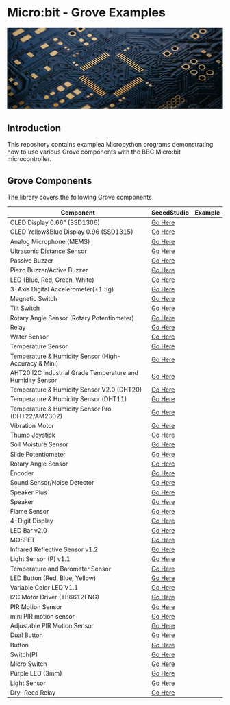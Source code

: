 # Micro:bit - Grove Examples

![Splash](splash.png)

## Introduction

This repository contains examplea Micropython programs demonstrating how to use various Grove components with the BBC Micro:bit microcontroller.

## Grove Components

The library covers the following Grove components

| Component                                                  | SeeedStudio                                                                                                         | Example  |
| ---------------------------------------------------------- | ------------------------------------------------------------------------------------------------------------------- | -------- |
| OLED Display 0.66" (SSD1306)                               | [Go Here](https://www.seeedstudio.com/Grove-OLED-Display-0-66-SSD1306-v1-0-p-5096.html)                             |          |
| OLED Yellow&Blue Display 0.96 (SSD1315)                    | [Go Here](https://www.seeedstudio.com/Grove-OLED-Yellow-Blue-Display-0-96-SSD1315-V1-0-p-5010.html)                 |          | 
| Analog Microphone (MEMS)                                   | [Go Here](https://www.seeedstudio.com/Grove-Analog-Microphone-p-4593.html)                                          |          |
| Ultrasonic Distance Sensor                                 | [Go Here](https://www.seeedstudio.com/Grove-Ultrasonic-Distance-Sensor.html)                                        |          |
| Passive Buzzer                                             | [Go Here](https://www.seeedstudio.com/Grove-Passive-Buzzer-p-4525.html)                                             |          |
| Piezo Buzzer/Active Buzzer                                 | [Go Here](https://www.seeedstudio.com/Grove-Buzzer.html)                                                            |          |
| LED (Blue, Red, Green, White)                              | [Go Here](https://www.seeedstudio.com/Grove-LED-Pack-p-4364.html)                                                   |          |
| 3-Axis Digital Accelerometer(±1.5g)                        | [Go Here](https://www.seeedstudio.com/Grove-3-Axis-Digital-Accelerometer-1-5g.html)                                 |          |
| Magnetic Switch                                            | [Go Here](https://www.seeedstudio.com/Grove-Magnetic-Switch.html)                                                   |          |
| Tilt Switch                                                | [Go Here](https://www.seeedstudio.com/Grove-Tilt-Switch.html)                                                       |          |
| Rotary Angle Sensor (Rotary Potentiometer)                 | [Go Here](https://www.seeedstudio.com/Grove-Rotary-Angle-Sensor.html)                                               |          |
| Relay                                                      | [Go Here](https://www.seeedstudio.com/Grove-Relay.html)                                                             |          |
| Water Sensor                                               | [Go Here](https://www.seeedstudio.com/Grove-Water-Sensor.html)                                                      |          |
| Temperature Sensor                                         | [Go Here](https://www.seeedstudio.com/Grove-Temperature-Sensor.html)                                                |          |
| Temperature & Humidity Sensor (High-Accuracy & Mini)       | [Go Here](https://www.seeedstudio.com/Grove-Temperature-Humidity-Sensor-High-Accuracy-Mini.html)                    |          |
| AHT20 I2C Industrial Grade Temperature and Humidity Sensor | [Go Here](https://www.seeedstudio.com/Grove-AHT20-I2C-Industrial-grade-temperature-and-humidity-sensor-p-4497.html) |          |
| Temperature & Humidity Sensor V2.0 (DHT20)                 | [Go Here](https://www.seeedstudio.com/Grove-Temperature-Humidity-Sensor-V2-0-DHT20-p-4967.html)                     |          |
| Temperature & Humidity Sensor (DHT11)                      | [Go Here](https://www.seeedstudio.com/Grove-Temperature-Humidity-Sensor-DHT11.html)                                 |          |
| Temperature & Humidity Sensor Pro (DHT22/AM2302)           | [Go Here](https://www.seeedstudio.com/Grove-Temperature-Humidity-Sensor-Pro-AM2302-DHT22.html)                      |          |
| Vibration Motor                                            | [Go Here](https://www.seeedstudio.com/Grove-Vibration-Motor.html)                                                   |          |
| Thumb Joystick                                             | [Go Here](https://www.seeedstudio.com/Grove-Thumb-Joystick.html)                                                    |          |
| Soil Moisture Sensor                                       | [Go Here](https://www.seeedstudio.com/Grove-Moisture-Sensor.html)                                                   |          |
| Slide Potentiometer                                        | [Go Here](https://www.seeedstudio.com/Grove-Slide-Potentiometer.html)                                               |          |
| Rotary Angle Sensor                                        | [Go Here](https://www.seeedstudio.com/Grove-Rotary-Angle-Sensor-P.html)                                             |          |
| Encoder                                                    | [Go Here](https://www.seeedstudio.com/Grove-Encoder.html)                                                           |          |
| Sound Sensor/Noise Detector                                | [Go Here](https://www.seeedstudio.com/Grove-Loudness-Sensor.html)                                                   |          |
| Speaker Plus                                               | [Go Here](https://www.seeedstudio.com/Grove-Speaker-Plus-p-4592.html)                                               |          |
| Speaker                                                    | [Go Here](https://www.seeedstudio.com/Grove-Speaker-p-1445.html)                                                    |          |
| Flame Sensor                                               | [Go Here](https://www.seeedstudio.com/Grove-Flame-Sensor.html)                                                      |          |
| 4-Digit Display                                            | [Go Here](https://www.seeedstudio.com/Grove-4-Digit-Display.html)                                                   |          |
| LED Bar v2.0                                               | [Go Here](https://www.seeedstudio.com/Grove-LED-Bar-v2-0.html)                                                      |          |
| MOSFET                                                     | [Go Here](https://www.seeedstudio.com/Grove-MOSFET.html)                                                            |          |
| Infrared Reflective Sensor v1.2                            | [Go Here](https://www.seeedstudio.com/Grove-Infrared-Reflective-Sensor-v1-2.html)                                   |          |
| Light Sensor (P) v1.1                                      | [Go Here](https://www.seeedstudio.com/Grove-Light-Sensor-P-v1-1.html)                                               |          |
| Temperature and Barometer Sensor                           | [Go Here](https://www.seeedstudio.com/Grove-Barometer-Sensor-BMP280.html)                                           |          |
| LED Button (Red, Blue, Yellow)                             | [Go Here](https://www.seeedstudio.com/Grove-Red-LED-Button.html)                                                    |          |
| Variable Color LED V1.1                                    | [Go Here](https://www.seeedstudio.com/Grove-Variable-Color-LED-V1-1.html)                                           |          |
| I2C Motor Driver (TB6612FNG)                               | [Go Here](https://www.seeedstudio.com/Grove-I2C-Motor-Driver-TB6612FNG-p-3220.html)                                 |          |
| PIR Motion Sensor                                          | [Go Here](https://www.seeedstudio.com/Grove-PIR-Motion-Sensor.html)                                                 |          |
| mini PIR motion sensor                                     | [Go Here](https://www.seeedstudio.com/Grove-mini-PIR-motion-sensor-p-2930.html)                                     |          |
| Adjustable PIR Motion Sensor                               | [Go Here](https://www.seeedstudio.com/Grove-Adjustable-PIR-Motion-Sensor.html)                                      |          |
| Dual Button                                                | [Go Here](https://www.seeedstudio.com/Grove-Dual-Button-p-4529.html)                                                |          |
| Button                                                     | [Go Here](https://www.seeedstudio.com/buttons-c-928/Grove-Button.html)                                              |          |
| Switch(P)                                                  | [Go Here](https://www.seeedstudio.com/Grove-Switch-P.html)                                                          |          |
| Micro Switch                                               | [Go Here](https://www.seeedstudio.com/Grove-Micro-Switch.html)                                                      |          |
| Purple LED (3mm)                                           | [Go Here](https://www.seeedstudio.com/Grove-Purple-LED-3mm.html)                                                    |          |
| Light Sensor                                               | [Go Here](https://www.seeedstudio.com/Grove-Light-Sensor-p-746.html)                                                |          |
| Dry-Reed Relay                                             | [Go Here](https://www.seeedstudio.com/Grove-Dry-Reed-Relay.html)                                                    |          |

